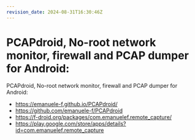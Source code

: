 ```yaml
---
revision_date: 2024-08-31T16:30:46Z
---
```

# PCAPdroid, No-root network monitor, firewall and PCAP dumper for Android:
PCAPdroid, No-root network monitor, firewall and PCAP dumper for Android:
* https://emanuele-f.github.io/PCAPdroid/
* https://github.com/emanuele-f/PCAPdroid
* https://f-droid.org/packages/com.emanuelef.remote_capture/
* https://play.google.com/store/apps/details?id=com.emanuelef.remote_capture